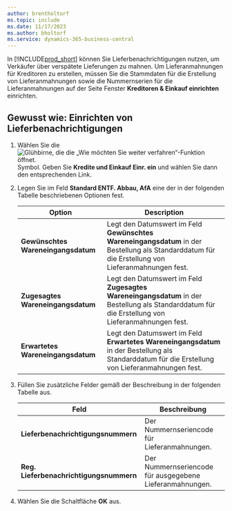 ```yaml
---
author: brentholtorf
ms.topic: include
ms.date: 11/17/2023
ms.author: bholtorf
ms.service: dynamics-365-business-central
---
```

In [!INCLUDE[prod_short](../../../includes/prod_short.md)] können Sie Lieferbenachrichtigungen nutzen, um Verkäufer über verspätete Lieferungen zu mahnen. Um Lieferanmahnungen für Kreditoren zu erstellen, müssen Sie die Stammdaten für die Erstellung von Lieferanmahnungen sowie die Nummernserien für die Lieferanmahnungen auf der Seite Fenster **Kreditoren & Einkauf einrichten** einrichten.  

## Gewusst wie: Einrichten von Lieferbenachrichtigungen  

1. Wählen Sie die ![Glühbirne, die die „Wie möchten Sie weiter verfahren“-Funktion öffnet.](../../../media/ui-search/search_small.png "Tell me-Funktion") Symbol. Geben Sie **Kredite und Einkauf Einr. ein** und wählen Sie dann den entsprechenden Link.  
2. Legen Sie im Feld **Standard ENTF. Abbau, AfA** eine der in der folgenden Tabelle beschriebenen Optionen fest.  

    |Option|Description|  
    |----------------------------------|---------------------------------------|  
    |**Gewünschtes Wareneingangsdatum**|Legt den Datumswert im Feld **Gewünschtes Wareneingangsdatum** in der Bestellung als Standarddatum für die Erstellung von Lieferanmahnungen fest.|  
    |**Zugesagtes Wareneingangsdatum**|Legt den Datumswert im Feld **Zugesagtes Wareneingangsdatum** in der Bestellung als Standarddatum für die Erstellung von Lieferanmahnungen fest.|  
    |**Erwartetes Wareneingangsdatum**|Legt den Datumswert im Feld **Erwartetes Wareneingangsdatum** in der Bestellung als Standarddatum für die Erstellung von Lieferanmahnungen fest.|  

3. Füllen Sie zusätzliche Felder gemäß der Beschreibung in der folgenden Tabelle aus.  

    |Feld|Beschreibung|  
    |---------------------------------|---------------------------------------|  
    |**Lieferbenachrichtigungsnummern**|Der Nummernseriencode für Lieferanmahnungen.|  
    |**Reg. Lieferbenachrichtigungsnummern**|Der Nummernseriencode für ausgegebene Lieferanmahnungen.|  

4. Wählen Sie die Schaltfläche **OK** aus.  
